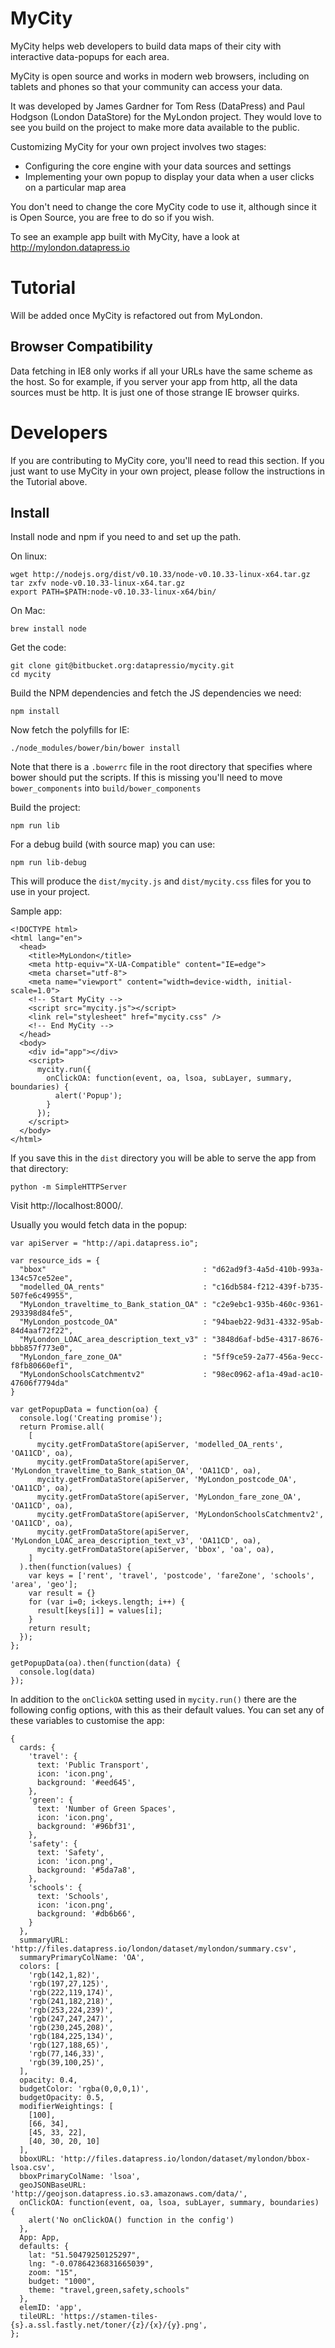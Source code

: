 MyCity
======

MyCity helps web developers to build data maps of their city with interactive
data-popups for each area.

MyCity is open source and works in modern web browsers, including on tablets
and phones so that your community can access your data.

It was developed by James Gardner for Tom Ress (DataPress) and Paul Hodgson
(London DataStore) for the MyLondon project. They would love to see you build
on the project to make more data available to the public.

Customizing MyCity for your own project involves two stages:

* Configuring the core engine with your data sources and settings
* Implementing your own popup to display your data when a user clicks
  on a particular map area

You don't need to change the core MyCity code to use it, although since it is
Open Source, you are free to do so if you wish.

To see an example app built with MyCity, have a look at
http://mylondon.datapress.io

Tutorial
========

Will be added once MyCity is refactored out from MyLondon.

Browser Compatibility
---------------------

Data fetching in IE8 only works if all your URLs have the same scheme as the
host. So for example, if you server your app from http, all the data sources
must be http. It is just one of those strange IE browser quirks.

Developers
==========

If you are contributing to MyCity core, you'll need to read this section. If
you just want to use MyCity in your own project, please follow the instructions
in the Tutorial above.

Install
-------

Install node and npm if you need to and set up the path.

On linux:

~~~
wget http://nodejs.org/dist/v0.10.33/node-v0.10.33-linux-x64.tar.gz
tar zxfv node-v0.10.33-linux-x64.tar.gz
export PATH=$PATH:node-v0.10.33-linux-x64/bin/
~~~

On Mac:

~~~
brew install node
~~~

Get the code:

~~~
git clone git@bitbucket.org:datapressio/mycity.git
cd mycity
~~~

Build the NPM dependencies and fetch the JS dependencies we need:

~~~
npm install
~~~

Now fetch the polyfills for IE:

~~~
./node_modules/bower/bin/bower install
~~~

Note that there is a `.bowerrc` file in the root directory that specifies where
bower should put the scripts. If this is missing you'll need to move
`bower_components` into `build/bower_components`


Build the project:

~~~
npm run lib
~~~

For a debug build (with source map) you can use:

~~~
npm run lib-debug
~~~

This will produce the `dist/mycity.js` and `dist/mycity.css` files for you to use in your project.

Sample app:

~~~
<!DOCTYPE html>
<html lang="en">
  <head>
    <title>MyLondon</title>
    <meta http-equiv="X-UA-Compatible" content="IE=edge">
    <meta charset="utf-8">
    <meta name="viewport" content="width=device-width, initial-scale=1.0">
    <!-- Start MyCity -->
    <script src="mycity.js"></script>
    <link rel="stylesheet" href="mycity.css" />
    <!-- End MyCity -->
  </head>
  <body>
    <div id="app"></div>
    <script>
      mycity.run({
        onClickOA: function(event, oa, lsoa, subLayer, summary, boundaries) {
          alert('Popup');
        }
      });
    </script>
  </body>
</html>
~~~

If you save this in the `dist` directory you will be able to serve the app from that directory:

~~~
python -m SimpleHTTPServer
~~~

Visit http://localhost:8000/.

Usually you would fetch data in the popup:

~~~
var apiServer = "http://api.datapress.io";

var resource_ids = {
  "bbox"                                   : "d62ad9f3-4a5d-410b-993a-134c57ce52ee",
  "modelled_OA_rents"                      : "c16db584-f212-439f-b735-507fe6c49955",
  "MyLondon_traveltime_to_Bank_station_OA" : "c2e9ebc1-935b-460c-9361-293398d84fe5",
  "MyLondon_postcode_OA"                   : "94baeb22-9d31-4332-95ab-84d4aaf72f22",
  "MyLondon_LOAC_area_description_text_v3" : "3848d6af-bd5e-4317-8676-bbb857f773e0",
  "MyLondon_fare_zone_OA"                  : "5ff9ce59-2a77-456a-9ecc-f8fb80660ef1",
  "MyLondonSchoolsCatchmentv2"             : "98ec0962-af1a-49ad-ac10-47606f7794da"
}

var getPopupData = function(oa) {
  console.log('Creating promise');
  return Promise.all(
    [
      mycity.getFromDataStore(apiServer, 'modelled_OA_rents', 'OA11CD', oa),
      mycity.getFromDataStore(apiServer, 'MyLondon_traveltime_to_Bank_station_OA', 'OA11CD', oa),
      mycity.getFromDataStore(apiServer, 'MyLondon_postcode_OA', 'OA11CD', oa),
      mycity.getFromDataStore(apiServer, 'MyLondon_fare_zone_OA', 'OA11CD', oa),
      mycity.getFromDataStore(apiServer, 'MyLondonSchoolsCatchmentv2', 'OA11CD', oa),
      mycity.getFromDataStore(apiServer, 'MyLondon_LOAC_area_description_text_v3', 'OA11CD', oa),
      mycity.getFromDataStore(apiServer, 'bbox', 'oa', oa),
    ]
  ).then(function(values) {
    var keys = ['rent', 'travel', 'postcode', 'fareZone', 'schools', 'area', 'geo'];
    var result = {}
    for (var i=0; i<keys.length; i++) {
      result[keys[i]] = values[i];
    }
    return result;
  });
};

getPopupData(oa).then(function(data) {
  console.log(data)
});
~~~

In addition to the `onClickOA` setting used in `mycity.run()` there are the following config options, with this as their default values. You can set any of these variables to customise the app:

~~~
{
  cards: {
    'travel': {
      text: 'Public Transport',
      icon: 'icon.png',
      background: '#eed645',
    },
    'green': {
      text: 'Number of Green Spaces',
      icon: 'icon.png',
      background: '#96bf31',
    },
    'safety': {
      text: 'Safety',
      icon: 'icon.png',
      background: '#5da7a8',
    },
    'schools': {
      text: 'Schools',
      icon: 'icon.png',
      background: '#db6b66',
    }
  },
  summaryURL: 'http://files.datapress.io/london/dataset/mylondon/summary.csv',
  summaryPrimaryColName: 'OA',
  colors: [
    'rgb(142,1,82)',
    'rgb(197,27,125)',
    'rgb(222,119,174)',
    'rgb(241,182,218)',
    'rgb(253,224,239)',
    'rgb(247,247,247)',
    'rgb(230,245,208)',
    'rgb(184,225,134)',
    'rgb(127,188,65)',
    'rgb(77,146,33)',
    'rgb(39,100,25)',
  ],
  opacity: 0.4,
  budgetColor: 'rgba(0,0,0,1)',
  budgetOpacity: 0.5,
  modifierWeightings: [
    [100],
    [66, 34],
    [45, 33, 22],
    [40, 30, 20, 10]
  ],
  bboxURL: 'http://files.datapress.io/london/dataset/mylondon/bbox-lsoa.csv',
  bboxPrimaryColName: 'lsoa',
  geoJSONBaseURL: 'http://geojson.datapress.io.s3.amazonaws.com/data/',
  onClickOA: function(event, oa, lsoa, subLayer, summary, boundaries) {
    alert('No onClickOA() function in the config')
  },
  App: App,
  defaults: {
    lat: "51.50479250125297",
    lng: "-0.07864236831665039",
    zoom: "15",
    budget: "1000",
    theme: "travel,green,safety,schools"
  },
  elemID: 'app',
  tileURL: 'https://stamen-tiles-{s}.a.ssl.fastly.net/toner/{z}/{x}/{y}.png',
};
~~~
